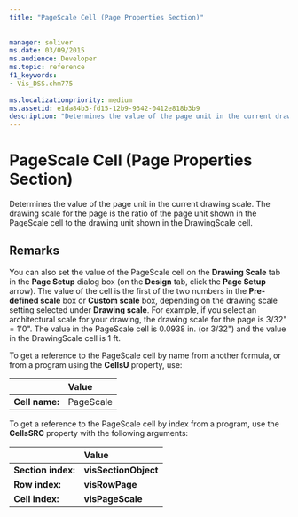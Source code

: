 ```yaml
---
title: "PageScale Cell (Page Properties Section)"
 
 
manager: soliver
ms.date: 03/09/2015
ms.audience: Developer
ms.topic: reference
f1_keywords:
- Vis_DSS.chm775
 
ms.localizationpriority: medium
ms.assetid: e1da84b3-fd15-12b9-9342-0412e818b3b9
description: "Determines the value of the page unit in the current drawing scale. The drawing scale for the page is the ratio of the page unit shown in the PageScale cell to the drawing unit shown in the DrawingScale cell."
---
```


# PageScale Cell (Page Properties Section)

Determines the value of the page unit in the current drawing scale. The drawing scale for the page is the ratio of the page unit shown in the PageScale cell to the drawing unit shown in the DrawingScale cell.
  
## Remarks

You can also set the value of the PageScale cell on the **Drawing Scale** tab in the **Page Setup** dialog box (on the **Design** tab, click the **Page Setup** arrow). The value of the cell is the first of the two numbers in the **Pre-defined scale** box or **Custom scale** box, depending on the drawing scale setting selected under **Drawing scale**. For example, if you select an architectural scale for your drawing, the drawing scale for the page is 3/32" = 1'0". The value in the PageScale cell is 0.0938 in. (or 3/32") and the value in the DrawingScale cell is 1 ft.
  
To get a reference to the PageScale cell by name from another formula, or from a program using the **CellsU** property, use: 
  
||Value |
|:-----|:-----|
|**Cell name:**  <br/> |PageScale  <br/> |
   
To get a reference to the PageScale cell by index from a program, use the **CellsSRC** property with the following arguments: 
  
||Value |
|:-----|:-----|
|**Section index:**  <br/> |**visSectionObject** <br/> |
|**Row index:**  <br/> |**visRowPage** <br/> |
|**Cell index:**  <br/> |**visPageScale** <br/> |
   

